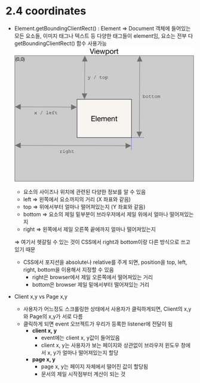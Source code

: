 # 2.4 coordinates

- Element.getBoundingClientRect() : Element ⇒ Document 객체에 들어있는 모든 요소들, 이미지 태그나 텍스트 등 다양한 태그들이 element임, 요소는 전부 다 getBoundingClientRect() 함수 사용가능
  ![getBoundingClientRect](image-1.png)

  - 요소의 사이즈나 위치에 관련된 다양한 정보를 알 수 있음
  - left ⇒ 왼쪽에서 요소까지의 거리 (X 좌표와 같음)
  - top ⇒ 위에서부터 얼마나 떨어져있는지 (Y 좌표와 같음)
  - bottom ⇒ 요소의 제일 밑부분이 브라우저에서 제일 위에서 얼마나 떨어져있는지
  - right ⇒ 왼쪽에서 제일 오른쪽 끝에까지 얼마나 떨어져있는지

  ⇒ 여기서 헷갈릴 수 있는 것이 CSS에서 right과 bottom이랑 다른 방식으로 쓰고 있기 때문

  - CSS에서 포지션을 absolute나 relative를 주게 되면, position을 top, left, right, bottom을 이용해서 지정할 수 있음
    - right은 browser에서 제일 오른쪽에서 떨어져있는 거리
    - bottom은 browser 제일 밑에서부터 떨어져있는 거리

- Client x,y vs Page x,y
  - 사용자가 어느정도 스크롤링한 상태에서 사용자가 클릭하게되면, Client의 x,y와 Page의 x,y가 서로 다름
  - 클릭하게 되면 event 오브젝트가 우리가 등록한 listener에 전달이 됨
    - **client x, y**
      - event에는 client x, y값이 들어있음
      - client x, y는 사용자가 보는 페이지와 상관없이 브라우저 윈도우 창에서 x, y가 얼마나 떨어져있는지 할당
    - **page x, y**
      - page x, y는 페이지 자체에서 떨어진 값이 할당됨
      - 문서의 제일 시작점부터 계산이 되는 것
